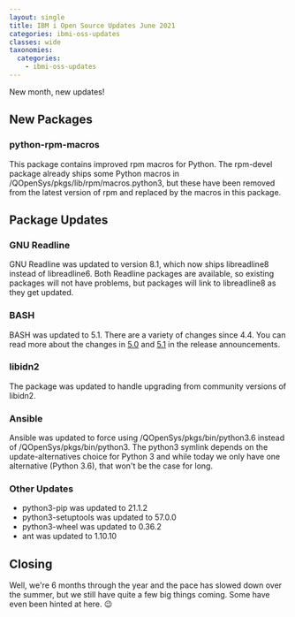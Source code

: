 ```yaml
---
layout: single
title: IBM i Open Source Updates June 2021
categories: ibmi-oss-updates
classes: wide
taxonomies:
  categories:
    - ibmi-oss-updates
---
```


New month, new updates!

## New Packages

### python-rpm-macros

This package contains improved rpm macros for Python. The rpm-devel package already ships some Python macros in /QOpenSys/pkgs/lib/rpm/macros.python3, but these have been removed from the latest version of rpm and replaced by the macros in this package.

## Package Updates

### GNU Readline

GNU Readline was updated to version 8.1, which now ships libreadline8 instead of libreadline6. Both Readline packages are available, so existing packages will not have problems, but packages will link to libreadline8 as they get updated.

### BASH

BASH was updated to 5.1. There are a variety of changes since 4.4. You can read more about the changes in [5.0](https://lists.gnu.org/archive/html/bug-bash/2019-01/msg00063.html) and [5.1](https://lists.gnu.org/archive/html/info-gnu/2020-12/msg00003.html) in the release announcements.

### libidn2

The package was updated to handle upgrading from community versions of libidn2.

### Ansible

Ansible was updated to force using /QOpenSys/pkgs/bin/python3.6 instead of /QOpenSys/pkgs/bin/python3. The python3 symlink depends on the update-alternatives choice for Python 3 and while today we only have one alternative (Python 3.6), that won't be the case for long.

### Other Updates

- python3-pip was updated to 21.1.2
- python3-setuptools was updated to 57.0.0
- python3-wheel was updated to 0.36.2
- ant was updated to 1.10.10

## Closing

Well, we're 6 months through the year and the pace has slowed down over the summer, but we still have quite a few big things coming. Some have even been hinted at here. :wink:
